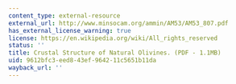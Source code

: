 ```yaml
---
content_type: external-resource
external_url: http://www.minsocam.org/ammin/AM53/AM53_807.pdf
has_external_license_warning: true
license: https://en.wikipedia.org/wiki/All_rights_reserved
status: ''
title: Crustal Structure of Natural Olivines. (PDF - 1.1MB)
uid: 9612bfc3-eed8-43ef-9642-11c5651b11da
wayback_url: ''
---
```

